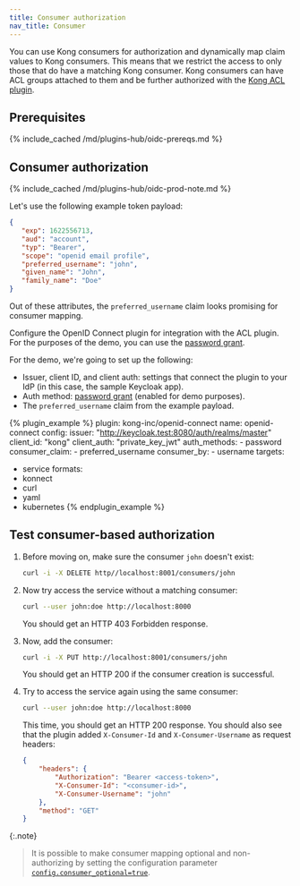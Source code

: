 ```yaml
---
title: Consumer authorization
nav_title: Consumer
---
```


You can use Kong consumers for authorization and dynamically map
claim values to Kong consumers. This means that we restrict the access to
only those that do have a matching Kong consumer. Kong consumers can have ACL
groups attached to them and be further authorized with the
[Kong ACL plugin](/hub/kong-inc/acl/).

## Prerequisites

{% include_cached /md/plugins-hub/oidc-prereqs.md %}

## Consumer authorization

{% include_cached /md/plugins-hub/oidc-prod-note.md %}

Let's use the following example token payload:

```json
{
   "exp": 1622556713,
   "aud": "account",
   "typ": "Bearer",
   "scope": "openid email profile",
   "preferred_username": "john",
   "given_name": "John",
   "family_name": "Doe"
}
```

Out of these attributes, the `preferred_username` claim looks promising for consumer mapping.

Configure the OpenID Connect plugin for integration with the ACL plugin.
For the purposes of the demo, you can use the 
[password grant](/hub/kong-inc/openid-connect/how-to/authentication/password-grant/).

For the demo, we're going to set up the following:
* Issuer, client ID, and client auth: settings that connect the plugin to your IdP (in this case, the sample Keycloak app).
* Auth method: [password grant](/hub/kong-inc/openid-connect/how-to/authentication/password-grant/)
 (enabled for demo purposes).
* The `preferred_username` claim from the example payload.

<!-- vale off-->
{% plugin_example %}
plugin: kong-inc/openid-connect
name: openid-connect
config:
  issuer: "http://keycloak.test:8080/auth/realms/master"
  client_id: "kong"
  client_auth: "private_key_jwt"
  auth_methods:
    - password
  consumer_claim:
    - preferred_username
  consumer_by:
    - username
targets:
  - service
formats:
  - konnect
  - curl
  - yaml
  - kubernetes
{% endplugin_example %}
<!--vale on -->

## Test consumer-based authorization

1. Before moving on, make sure the consumer `john` doesn't exist:

    ```bash
    curl -i -X DELETE http//localhost:8001/consumers/john
    ```

2. Now try access the service without a matching consumer:

    ```bash
    curl --user john:doe http://localhost:8000
    ```

    You should get an HTTP 403 Forbidden response.

3. Now, add the consumer:

    ```bash
    curl -i -X PUT http://localhost:8001/consumers/john
    ```

    You should get an HTTP 200 if the consumer creation is successful.

4. Try to access the service again using the same consumer:

    ```bash
    curl --user john:doe http://localhost:8000
    ```

    This time, you should get an HTTP 200 response. 
    You should also see that the plugin added `X-Consumer-Id` and `X-Consumer-Username` as request headers:

    ```json
    {
        "headers": {
            "Authorization": "Bearer <access-token>",
            "X-Consumer-Id": "<consumer-id>",
            "X-Consumer-Username": "john"
        },
        "method": "GET"
    }
    ```

{:.note}
> It is possible to make consumer mapping optional and non-authorizing by setting the configuration parameter 
[`config.consumer_optional=true`](/hub/kong-inc/openid-connect/configuration/#consumer_optional).